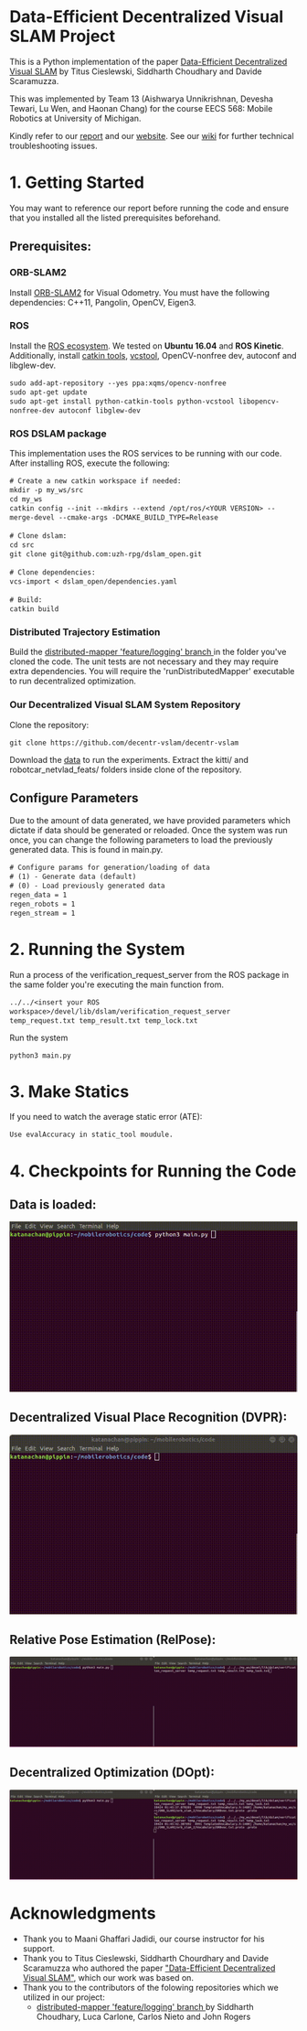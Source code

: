 # Data-Efficient Decentralized Visual SLAM Project

This is a Python implementation of the paper [Data-Efficient Decentralized Visual SLAM](https://arxiv.org/pdf/1710.05772.pdf) by Titus Cieslewski, Siddharth Choudhary and Davide Scaramuzza.

This was implemented by Team 13 (Aishwarya Unnikrishnan, Devesha Tewari, Lu Wen, and Haonan Chang) for the course EECS 568: Mobile Robotics at University of Michigan. 

Kindly refer to our [report](https://github.com/decentr-vslam/Team13_Decentralized-Visual-SLAM/blob/master/Paper.pdf) and our [website](https://decentr-vslam.github.io/Team13_Decentralized-Visual-SLAM/). See our [wiki](https://github.com/decentr-vslam/decentr-vslam/wiki) for further technical troubleshooting issues.

# 1. Getting Started

You may want to reference our report before running the code and ensure that you installed all the listed prerequisites beforehand.

## Prerequisites:


### ORB-SLAM2
Install [ORB-SLAM2](https://github.com/raulmur/ORB_SLAM2) for Visual Odometry. You must have the following dependencies: C++11, Pangolin, OpenCV, Eigen3.

### ROS

Install the [ROS ecosystem](http://wiki.ros.org/ROS/Installation). 
We tested on **Ubuntu 16.04** and **ROS Kinetic**.
Additionally, install [catkin tools](http://catkin-tools.readthedocs.org/en/latest/installing.html), [vcstool](https://github.com/dirk-thomas/vcstool), OpenCV-nonfree dev, autoconf and libglew-dev.

```
sudo add-apt-repository --yes ppa:xqms/opencv-nonfree
sudo apt-get update
sudo apt-get install python-catkin-tools python-vcstool libopencv-nonfree-dev autoconf libglew-dev
```
### ROS DSLAM package
This implementation uses the ROS services to be running with our code. After installing ROS, execute the following: 

```
# Create a new catkin workspace if needed:
mkdir -p my_ws/src
cd my_ws
catkin config --init --mkdirs --extend /opt/ros/<YOUR VERSION> --merge-devel --cmake-args -DCMAKE_BUILD_TYPE=Release

# Clone dslam:
cd src
git clone git@github.com:uzh-rpg/dslam_open.git

# Clone dependencies:
vcs-import < dslam_open/dependencies.yaml

# Build:
catkin build
```

### Distributed Trajectory Estimation

Build the [distributed-mapper 'feature/logging' branch ](https://github.com/CogRob/distributed-mapper/tree/feature/logging) in the folder you've cloned the code. The unit tests are not necessary and they may require extra dependencies. You will require the 'runDistributedMapper' executable to run decentralized optimization.


### Our Decentralized Visual SLAM System Repository

Clone the repository:

```
git clone https://github.com/decentr-vslam/decentr-vslam
``` 
Download the [data](https://drive.google.com/drive/folders/13FMYv0bRFj3eGPpzbnmsDGsUBE_OyeG9) to run the experiments. Extract the kitti/ and robotcar_netvlad_feats/ folders inside clone of the repository.

## Configure Parameters

Due to the amount of data generated, we have provided parameters which dictate if data should be generated or reloaded. Once the system was run once, you can change the following parameters to load the previously generated data. This is found in main.py.
```
# Configure params for generation/loading of data
# (1) - Generate data (default)
# (0) - Load previously generated data
regen_data = 1
regen_robots = 1
regen_stream = 1
```

# 2. Running the System 

Run a process of the verification_request_server from the ROS package in the same folder you're executing the main function from.
```
../../<insert your ROS workspace>/devel/lib/dslam/verification_request_server temp_request.txt temp_result.txt temp_lock.txt
```

Run the system
```
python3 main.py

```
# 3. Make Statics

If you need to watch the average static error (ATE):
```
Use evalAccuracy in static_tool moudule.
```

# 4. Checkpoints for Running the Code

## Data is loaded:
![GenData](/gifs/gendata.gif)


## Decentralized Visual Place Recognition (DVPR):
![DVPR](/gifs/DVPR.gif)

## Relative Pose Estimation (RelPose):
![RelPose](/gifs/RelPose.gif)

## Decentralized Optimization (DOpt):
![DOpt](/gifs/dOpt.gif)

# Acknowledgments
* Thank you to Maani Ghaffari Jadidi, our course instructor for his support.
* Thank you to Titus Cieslewski, Siddharth Chourdhary and Davide Scaramuzza who authored the paper ["Data-Efficient Decentralized Visual SLAM"](https://arxiv.org/pdf/1710.05772.pdf), which our work was based on. 
* Thank you to the contributors of the folowing repositories which we utilized in our project:
    * [distributed-mapper 'feature/logging' branch ](https://github.com/CogRob/distributed-mapper/tree/feature/logging) by Siddharth Choudhary, Luca Carlone, Carlos Nieto and John Rogers
